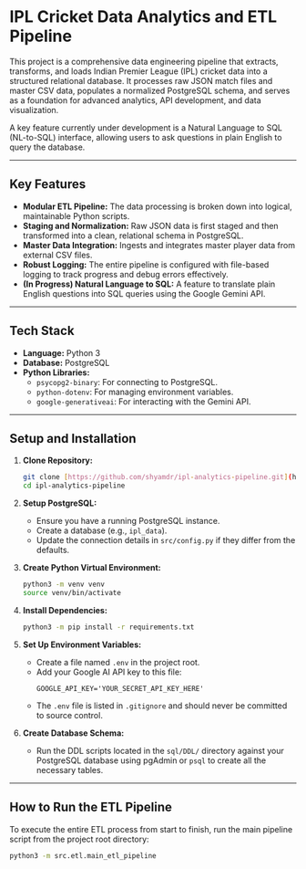 # IPL Cricket Data Analytics and ETL Pipeline

This project is a comprehensive data engineering pipeline that extracts, transforms, and loads Indian Premier League (IPL) cricket data into a structured relational database. It processes raw JSON match files and master CSV data, populates a normalized PostgreSQL schema, and serves as a foundation for advanced analytics, API development, and data visualization.

A key feature currently under development is a Natural Language to SQL (NL-to-SQL) interface, allowing users to ask questions in plain English to query the database.

---

## Key Features

* **Modular ETL Pipeline:** The data processing is broken down into logical, maintainable Python scripts.
* **Staging and Normalization:** Raw JSON data is first staged and then transformed into a clean, relational schema in PostgreSQL.
* **Master Data Integration:** Ingests and integrates master player data from external CSV files.
* **Robust Logging:** The entire pipeline is configured with file-based logging to track progress and debug errors effectively.
* **(In Progress) Natural Language to SQL:** A feature to translate plain English questions into SQL queries using the Google Gemini API.

---

## Tech Stack

* **Language:** Python 3
* **Database:** PostgreSQL
* **Python Libraries:**
    * `psycopg2-binary`: For connecting to PostgreSQL.
    * `python-dotenv`: For managing environment variables.
    * `google-generativeai`: For interacting with the Gemini API.

---


## Setup and Installation

1.  **Clone Repository:**
    ```bash
    git clone [https://github.com/shyamdr/ipl-analytics-pipeline.git](https://github.com/shyamdr/ipl-analytics-pipeline.git)
    cd ipl-analytics-pipeline
    ```

2.  **Setup PostgreSQL:**
    * Ensure you have a running PostgreSQL instance.
    * Create a database (e.g., `ipl_data`).
    * Update the connection details in `src/config.py` if they differ from the defaults.

3.  **Create Python Virtual Environment:**
    ```bash
    python3 -m venv venv
    source venv/bin/activate
    ```

4.  **Install Dependencies:**
    ```bash
    python3 -m pip install -r requirements.txt
    ```

5.  **Set Up Environment Variables:**
    * Create a file named `.env` in the project root.
    * Add your Google AI API key to this file:
        ```
        GOOGLE_API_KEY='YOUR_SECRET_API_KEY_HERE'
        ```
    * The `.env` file is listed in `.gitignore` and should never be committed to source control.

6.  **Create Database Schema:**
    * Run the DDL scripts located in the `sql/DDL/` directory against your PostgreSQL database using pgAdmin or `psql` to create all the necessary tables.

---

## How to Run the ETL Pipeline

To execute the entire ETL process from start to finish, run the main pipeline script from the project root directory:

```bash
python3 -m src.etl.main_etl_pipeline
